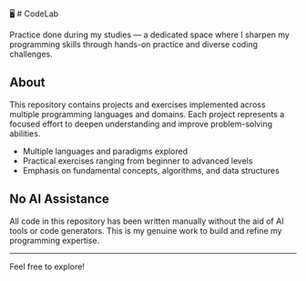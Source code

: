 🖥️ # CodeLab 

Practice done during my studies — a dedicated space where I sharpen my programming skills through hands-on practice and diverse coding challenges.

## About

This repository contains projects and exercises implemented across multiple programming languages and domains. Each project represents a focused effort to deepen understanding and improve problem-solving abilities.

- Multiple languages and paradigms explored
- Practical exercises ranging from beginner to advanced levels
- Emphasis on fundamental concepts, algorithms, and data structures

## No AI Assistance

All code in this repository has been written manually without the aid of AI tools or code generators. This is my genuine work to build and refine my programming expertise.

---

Feel free to explore!
